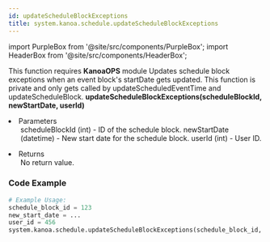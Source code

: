 ```yaml
---
id: updateScheduleBlockExceptions
title: system.kanoa.schedule.updateScheduleBlockExceptions
---
```


import PurpleBox from '@site/src/components/PurpleBox';
import HeaderBox from '@site/src/components/HeaderBox';

<PurpleBox>This function requires <b>KanoaOPS</b> module</PurpleBox>
<HeaderBox header="Description">
    Updates schedule block exceptions when an event block's startDate gets updated. This function is private and only gets called by updateScheduledEventTime and updateScheduleBlock.
</HeaderBox>
<HeaderBox header="Syntax">
    <b>updateScheduleBlockExceptions(scheduleBlockId, newStartDate, userId)</b>
    <li>Parameters <br />
        <ul>
            scheduleBlockId (int) - ID of the schedule block.
            newStartDate (datetime) - New start date for the schedule block.
            userId (int) - User ID.
        </ul>
    </li>
    <li>Returns <br />
        <ul>No return value.</ul>
    </li>
</HeaderBox>

### Code Example

```python
# Example Usage:
schedule_block_id = 123
new_start_date = ...
user_id = 456
system.kanoa.schedule.updateScheduleBlockExceptions(schedule_block_id, new_start_date, user_id)

